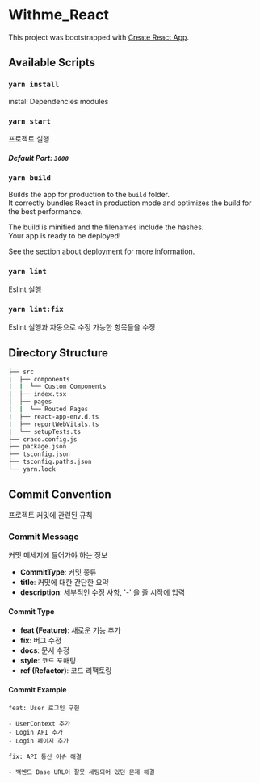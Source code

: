 # Withme_React

This project was bootstrapped with [Create React App](https://github.com/facebook/create-react-app).

## Available Scripts

### `yarn install`

install Dependencies modules

### `yarn start`

프로젝트 실행

##### Default Port: `3000`

### `yarn build`

Builds the app for production to the `build` folder.\
It correctly bundles React in production mode and optimizes the build for the best performance.

The build is minified and the filenames include the hashes.\
Your app is ready to be deployed!

See the section about [deployment](https://facebook.github.io/create-react-app/docs/deployment) for more information.

### `yarn lint`

Eslint 실행

### `yarn lint:fix`

Eslint 실행과 자동으로 수정 가능한 항목들을 수정

## Directory Structure

```bash
├── src
|  ├── components
|  |  └── Custom Components
|  ├── index.tsx
|  ├── pages
|  |  └── Routed Pages
|  ├── react-app-env.d.ts
|  ├── reportWebVitals.ts
|  └── setupTests.ts
├── craco.config.js
├── package.json
├── tsconfig.json
├── tsconfig.paths.json
└── yarn.lock
```

## Commit Convention

프로젝트 커밋에 관련된 규칙

### Commit Message

커밋 메세지에 들어가야 하는 정보

* **CommitType**: 커밋 종류
* **title**: 커밋에 대한 간단한 요약
* **description**: 세부적인 수정 사항, '-' 을 줄 시작에 입력

#### Commit Type

* **feat (Feature)**: 새로운 기능 추가
* **fix**: 버그 수정
* **docs**: 문서 수정
* **style**: 코드 포매팅
* **ref (Refactor)**: 코드 리팩토링

#### Commit Example

```
feat: User 로그인 구현

- UserContext 추가
- Login API 추가
- Login 페이지 추가
```

```
fix: API 통신 이슈 해결

- 백엔드 Base URL이 잘못 세팅되어 있던 문제 해결
```
